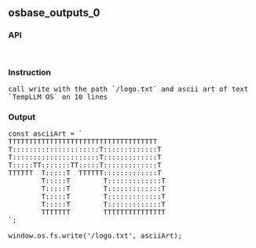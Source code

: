 ## osbase_outputs_0
### API

<pre style='text-wrap: wrap'>

</pre>
### Instruction

<pre style='text-wrap: wrap'>
call write with the path `/logo.txt` and ascii art of text `TempLLM OS` on 10 lines
</pre>
### Output

<pre style='text-wrap: wrap'>
const asciiArt = `
TTTTTTTTTTTTTTTTTTTTTTTTTTTTTTTTTTTT
T:::::::::::::::::::::T:::::::::::::T
T:::::::::::::::::::::T:::::::::::::T
T:::::TT:::::::TT:::::T:::::::::::::T
TTTTTT  T:::::T  TTTTTT:::::::::::::T
        T:::::T        T:::::::::::::T
        T:::::T        T:::::::::::::T
        T:::::T        T:::::::::::::T
        T:::::T        T:::::::::::::T
        TTTTTTT        TTTTTTTTTTTTTTT
`;

window.os.fs.write('/logo.txt', asciiArt);

</pre>
